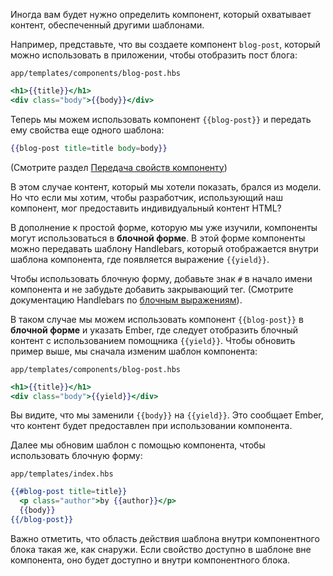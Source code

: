 Иногда вам будет нужно определить компонент, который охватывает контент, обеспеченный другими шаблонами.

Например, представьте, что вы создаете компонент `blog-post`, который можно использовать в приложении, чтобы отобразить пост блога:

`app/templates/components/blog-post.hbs`
```hbs
<h1>{{title}}</h1>
<div class="body">{{body}}</div>
```

Теперь мы можем использовать компонент `{{blog-post}}` и передать ему свойства еще одного шаблона:

```hbs
{{blog-post title=title body=body}}
```

(Смотрите раздел [Передача свойств компоненту](http://emjs.ru/v2.0.0/components/passing-properties-to-a-component/))

В этом случае контент, который мы хотели показать, брался из модели. Но что если мы хотим, чтобы разработчик, использующий наш компонент, мог предоставить индивидуальный контент HTML?

В дополнение к простой форме, которую мы уже изучили, компоненты могут использоваться в **блочной форме**. В этой форме компоненты можно передавать шаблону Handlebars, который отображается внутри шаблона компонента, где появляется выражение `{{yield}}`.

Чтобы использовать блочную форму, добавьте знак `#` в начало имени компонента и не забудьте добавить закрывающий тег. (Смотрите документацию Handlebars по [блочным выражениям](http://handlebarsjs.com/#block-expressions)). 

В таком случае мы можем использовать компонент `{{blog-post}}` в **блочной форме** и указать Ember, где следует отобразить блочный контент с использованием помощника `{{yield}}`. Чтобы обновить пример выше, мы сначала изменим шаблон компонента:

`app/templates/components/blog-post.hbs`
```hbs
<h1>{{title}}</h1>
<div class="body">{{yield}}</div>
```

Вы видите, что мы заменили `{{body}}` на `{{yield}}`. Это сообщает Ember, что контент будет предоставлен при использовании компонента.

Далее мы обновим шаблон с помощью компонента, чтобы использовать блочную форму:

`app/templates/index.hbs`
```hbs
{{#blog-post title=title}}
  <p class="author">by {{author}}</p>
  {{body}}
{{/blog-post}}
```

Важно отметить, что область действия шаблона внутри компонентного блока такая же, как снаружи. Если свойство доступно в шаблоне вне компонента, оно будет доступно и внутри компонентного блока.